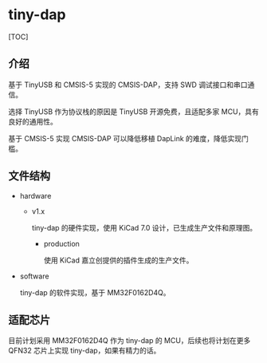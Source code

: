 # tiny-dap

[TOC]

## 介绍

基于 TinyUSB 和 CMSIS-5 实现的 CMSIS-DAP，支持 SWD 调试接口和串口通信。

选择 TinyUSB 作为协议栈的原因是 TinyUSB 开源免费，且适配多家 MCU，具有良好的通用性。

基于 CMSIS-5 实现 CMSIS-DAP 可以降低移植 DapLink 的难度，降低实现门槛。

## 文件结构

- hardware

    - v1.x

        tiny-dap 的硬件实现，使用 KiCad 7.0 设计，已生成生产文件和原理图。

        - production

            使用 KiCad 嘉立创提供的插件生成的生产文件。

- software

    tiny-dap 的软件实现，基于 MM32F0162D4Q。

## 适配芯片

目前计划采用 MM32F0162D4Q 作为 tiny-dap 的 MCU，后续也将计划在更多 QFN32 芯片上实现 tiny-dap，如果有精力的话。

